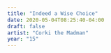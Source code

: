```yaml
---
title: "Indeed a Wise Choice"
date: 2020-05-04T08:25:40-04:00
draft: false
artist: "Corki the Madman"
year: "15"
---
```



